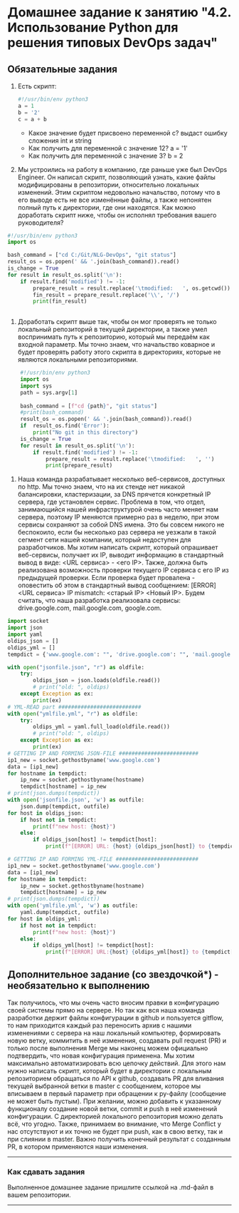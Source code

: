 # Домашнее задание к занятию "4.2. Использование Python для решения типовых DevOps задач"

## Обязательные задания

1. Есть скрипт:
	```python
    #!/usr/bin/env python3
	a = 1
	b = '2'
	c = a + b
	```
	* Какое значение будет присвоено переменной c? выдаст ошибку сложения int и string
	* Как получить для переменной c значение 12? a = '1'
	* Как получить для переменной c значение 3? b = 2

1. Мы устроились на работу в компанию, где раньше уже был DevOps Engineer. Он написал скрипт, позволяющий узнать, какие файлы модифицированы в репозитории, относительно локальных изменений. Этим скриптом недовольно начальство, потому что в его выводе есть не все изменённые файлы, а также непонятен полный путь к директории, где они находятся. Как можно доработать скрипт ниже, чтобы он исполнял требования вашего руководителя?

```python
#!/usr/bin/env python3
import os

bash_command = ["cd C:/Git/NLG-DevOps", "git status"]
result_os = os.popen(' && '.join(bash_command)).read()
is_change = True
for result in result_os.split('\n'):
    if result.find('modified') != -1:
        prepare_result = result.replace('\tmodified:   ', os.getcwd())
        fin_result = prepare_result.replace('\\', '/')
        print(fin_result)
        
```
1. Доработать скрипт выше так, чтобы он мог проверять не только локальный репозиторий в текущей директории, а также умел воспринимать путь к репозиторию, который мы передаём как входной параметр. Мы точно знаем, что начальство коварное и будет проверять работу этого скрипта в директориях, которые не являются локальными репозиториями.
```python
	#!/usr/bin/env python3
	import os
	import sys
	path = sys.argv[1]
	
	bash_command = [f"cd {path}", "git status"]
	#print(bash_command)
	result_os = os.popen(' && '.join(bash_command)).read()
	if  result_os.find('Error'):
		print("No git in this directory")
	is_change = True
	for result in result_os.split('\n'):
		if result.find('modified') != -1:
			prepare_result = result.replace('\tmodified:   ', '')
			print(prepare_result)
```
1. Наша команда разрабатывает несколько веб-сервисов, доступных по http. Мы точно знаем, что на их стенде нет никакой балансировки, кластеризации, за DNS прячется конкретный IP сервера, где установлен сервис. Проблема в том, что отдел, занимающийся нашей инфраструктурой очень часто меняет нам сервера, поэтому IP меняются примерно раз в неделю, при этом сервисы сохраняют за собой DNS имена. Это бы совсем никого не беспокоило, если бы несколько раз сервера не уезжали в такой сегмент сети нашей компании, который недоступен для разработчиков. Мы хотим написать скрипт, который опрашивает веб-сервисы, получает их IP, выводит информацию в стандартный вывод в виде: <URL сервиса> - <его IP>. Также, должна быть реализована возможность проверки текущего IP сервиса c его IP из предыдущей проверки. Если проверка будет провалена - оповестить об этом в стандартный вывод сообщением: [ERROR] <URL сервиса> IP mismatch: <старый IP> <Новый IP>. Будем считать, что наша разработка реализовала сервисы: drive.google.com, mail.google.com, google.com.
```python
import socket
import json
import yaml
oldips_json = []
oldips_yml = []
tempdict = {'www.google.com': "", 'drive.google.com': "", 'mail.google.com': ""}

with open("jsonfile.json", "r") as oldfile:
    try:
        oldips_json = json.loads(oldfile.read())
        # print("old: ", oldips)
    except Exception as ex:
        print(ex)
# YML-READ part ##########################
with open("ymlfile.yml", "r") as oldfile:
    try:
        oldips_yml = yaml.full_load(oldfile.read())
        # print("old: ", oldips)
    except Exception as ex:
        print(ex)
# GETTING IP AND FORMING JSON-FILE #########################
ip1_new = socket.gethostbyname('www.google.com')
data = [ip1_new]
for hostname in tempdict:
    ip_new = socket.gethostbyname(hostname)
    tempdict[hostname] = ip_new
# print(json.dumps(tempdict))
with open('jsonfile.json', 'w') as outfile:
    json.dump(tempdict, outfile)
for host in oldips_json:
    if host not in tempdict:
        print(f"new host: {host}")
    else:
        if oldips_json[host] != tempdict[host]:
            print(f"[ERROR] URL: {host} {oldips_json[host]} to {tempdict[host]}")

# GETTING IP AND FORMING YML-FILE ##########################
ip1_new = socket.gethostbyname('www.google.com')
data = [ip1_new]
for hostname in tempdict:
    ip_new = socket.gethostbyname(hostname)
    tempdict[hostname] = ip_new
# print(json.dumps(tempdict))
with open('ymlfile.yml', 'w') as outfile:
    yaml.dump(tempdict, outfile)
for host in oldips_yml:
    if host not in tempdict:
        print(f"new host: {host}")
    else:
        if oldips_yml[host] != tempdict[host]:
            print(f"[ERROR] URL:{host} {oldips_yml[host]} to {tempdict[host]}")

```
## Дополнительное задание (со звездочкой*) - необязательно к выполнению

Так получилось, что мы очень часто вносим правки в конфигурацию своей системы прямо на сервере. Но так как вся наша команда разработки держит файлы конфигурации в github и пользуется gitflow, то нам приходится каждый раз переносить архив с нашими изменениями с сервера на наш локальный компьютер, формировать новую ветку, коммитить в неё изменения, создавать pull request (PR) и только после выполнения Merge мы наконец можем официально подтвердить, что новая конфигурация применена. Мы хотим максимально автоматизировать всю цепочку действий. Для этого нам нужно написать скрипт, который будет в директории с локальным репозиторием обращаться по API к github, создавать PR для вливания текущей выбранной ветки в master с сообщением, которое мы вписываем в первый параметр при обращении к py-файлу (сообщение не может быть пустым). При желании, можно добавить к указанному функционалу создание новой ветки, commit и push в неё изменений конфигурации. С директорией локального репозитория можно делать всё, что угодно. Также, принимаем во внимание, что Merge Conflict у нас отсутствуют и их точно не будет при push, как в свою ветку, так и при слиянии в master. Важно получить конечный результат с созданным PR, в котором применяются наши изменения. 


---

### Как сдавать задания

Выполненное домашнее задание пришлите ссылкой на .md-файл в вашем репозитории.

---
